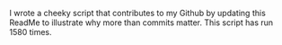 I wrote a cheeky script that contributes to my Github by updating this ReadMe to illustrate why more than commits matter. This script has run 1580 times.
